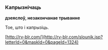 ### Капрызнічаць
**дзеяслоў, незакончанае трыванне**

Тое, што і капрызіць.

<a rel="author">[http://rv-blr.com/](http://rv-blr.com/slounik.jsp?letterId=0&maskId=0&pageId=1324)</a>
